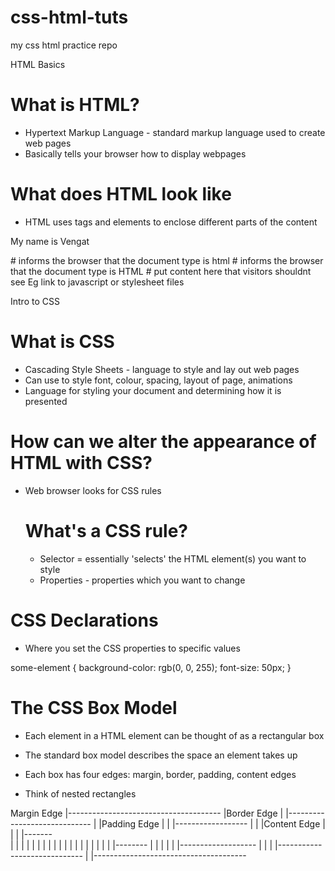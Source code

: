 # css-html-tuts
my css html practice repo

HTML Basics
# What is HTML?
- Hypertext Markup Language - standard markup language used to create web pages
- Basically tells your browser how to display webpages

# What does HTML look like
- HTML uses tags and elements to enclose different parts of the content
<p>My name is Vengat</p>
<!DOCTYPE html>   # informs the browser that the document type is html
<html>  # informs the browser that the document type is HTML
<head>  # put content here that visitors shouldnt see Eg link to javascript or stylesheet files
    <meta charset="utf-8">
    <title>Title</title>
</head>
<body>
</body>
</html>

Intro to CSS

# What is CSS
- Cascading Style Sheets - language to style and lay out web pages
- Can use to style font, colour, spacing, layout of page, animations
- Language for styling your document and determining how it is presented

# How can we alter the appearance of HTML with CSS?
- Web browser looks for CSS rules
    # What's a CSS rule?
    - Selector = essentially 'selects' the HTML element(s) you want to style
    - Properties - properties which you want to change

# CSS Declarations
- Where you set the CSS properties to specific values

some-element {
    background-color: rgb(0, 0, 255);
    font-size: 50px;
}

# The CSS Box Model
- Each element in a HTML element can be thought of as a rectangular box
- The standard box model describes the space an element takes up
- Each box has four edges: margin, border, padding, content edges

- Think of nested rectangles

Margin Edge
|--------------------------------------
|Border Edge
|    |-----------------------------
|    |Padding Edge
|    |    |------------------
|    |    |Content Edge
|    |    |    |-------                
|    |    |    |
|    |    |    |
|    |    |    |
|    |    |    |
|    |    |    |--------
|    |    |
|    |    |-------------------
|    |
|    |-----------------------------
|
|--------------------------------------





